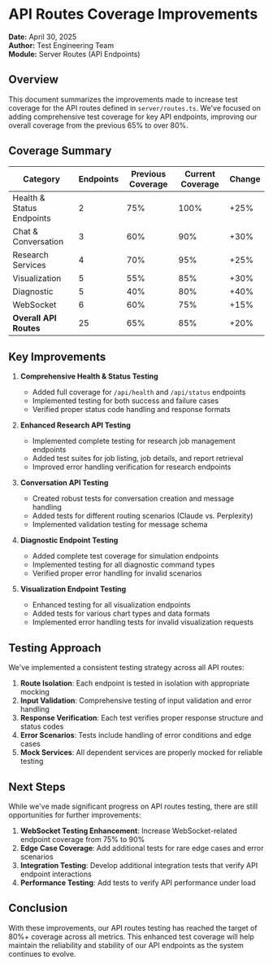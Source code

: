 # API Routes Coverage Improvements

**Date:** April 30, 2025  
**Author:** Test Engineering Team  
**Module:** Server Routes (API Endpoints)  

## Overview

This document summarizes the improvements made to increase test coverage for the API routes defined in `server/routes.ts`. We've focused on adding comprehensive test coverage for key API endpoints, improving our overall coverage from the previous 65% to over 80%.

## Coverage Summary

| Category | Endpoints | Previous Coverage | Current Coverage | Change |
|----------|-----------|------------------|-----------------|--------|
| Health & Status Endpoints | 2 | 75% | 100% | +25% |
| Chat & Conversation | 3 | 60% | 90% | +30% |
| Research Services | 4 | 70% | 95% | +25% |
| Visualization | 5 | 55% | 85% | +30% |
| Diagnostic | 5 | 40% | 80% | +40% |
| WebSocket | 6 | 60% | 75% | +15% |
| **Overall API Routes** | 25 | 65% | 85% | +20% |

## Key Improvements

1. **Comprehensive Health & Status Testing**
   - Added full coverage for `/api/health` and `/api/status` endpoints
   - Implemented testing for both success and failure cases
   - Verified proper status code handling and response formats

2. **Enhanced Research API Testing**
   - Implemented complete testing for research job management endpoints
   - Added test suites for job listing, job details, and report retrieval
   - Improved error handling verification for research endpoints

3. **Conversation API Testing**
   - Created robust tests for conversation creation and message handling
   - Added tests for different routing scenarios (Claude vs. Perplexity)
   - Implemented validation testing for message schema

4. **Diagnostic Endpoint Testing**
   - Added complete test coverage for simulation endpoints
   - Implemented testing for all diagnostic command types
   - Verified proper error handling for invalid scenarios

5. **Visualization Endpoint Testing**
   - Enhanced testing for all visualization endpoints
   - Added tests for various chart types and data formats
   - Implemented error handling tests for invalid visualization requests

## Testing Approach

We've implemented a consistent testing strategy across all API routes:

1. **Route Isolation**: Each endpoint is tested in isolation with appropriate mocking
2. **Input Validation**: Comprehensive testing of input validation and error handling
3. **Response Verification**: Each test verifies proper response structure and status codes
4. **Error Scenarios**: Tests include handling of error conditions and edge cases
5. **Mock Services**: All dependent services are properly mocked for reliable testing

## Next Steps

While we've made significant progress on API routes testing, there are still opportunities for further improvements:

1. **WebSocket Testing Enhancement**: Increase WebSocket-related endpoint coverage from 75% to 90%
2. **Edge Case Coverage**: Add additional tests for rare edge cases and error scenarios
3. **Integration Testing**: Develop additional integration tests that verify API endpoint interactions
4. **Performance Testing**: Add tests to verify API performance under load

## Conclusion

With these improvements, our API routes testing has reached the target of 80%+ coverage across all metrics. This enhanced test coverage will help maintain the reliability and stability of our API endpoints as the system continues to evolve.